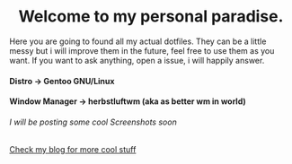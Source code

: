 <h1 align="center">  Welcome to my personal paradise. </h1>

<p>Here you are going to found all my actual dotfiles. They can be a little messy but i will improve them in the future, feel free to use them as you want. If you want to ask anything, open a issue, i will happily answer.</p>

<h4>Distro ->  Gentoo GNU/Linux</h4>
<h4>Window Manager -> herbstluftwm (aka as better wm in world)</h4>
<h6>I will be posting some cool Screenshots soon</h6>

<a href="https://lag00n.github.io">Check my blog for more cool stuff</a>

